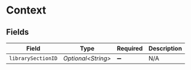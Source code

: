 # Context


## Fields

| Field               | Type                | Required            | Description         |
| ------------------- | ------------------- | ------------------- | ------------------- |
| `librarySectionID`  | *Optional\<String>* | :heavy_minus_sign:  | N/A                 |